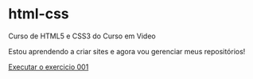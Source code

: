 # html-css
 Curso de HTML5 e CSS3 do Curso em Video

 Estou aprendendo a criar sites e agora vou gerenciar meus repositórios!

 <a href="lucasdmazon.github.io/html-css/Exercicios/ex001">Executar o exercicio 001</a>
